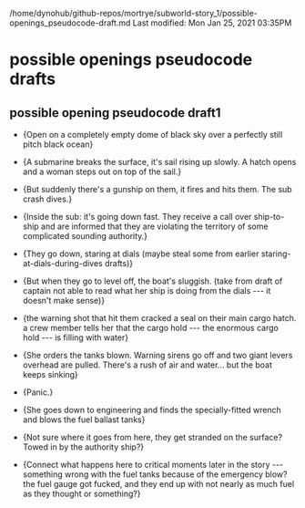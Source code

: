 /home/dynohub/github-repos/mortrye/subworld-story_1/possible-openings_pseudocode-draft.md
Last modified: Mon Jan 25, 2021  03:35PM

# possible openings pseudocode drafts



## possible opening pseudocode draft1

* {Open on a completely empty dome of black sky over a perfectly still pitch black ocean}

* {A submarine breaks the surface, it's sail rising up slowly. A hatch opens and a woman steps out on top of the sail.}

* {But suddenly there's a gunship on them, it fires and hits them. The sub crash dives.}

* {Inside the sub: it's going down fast. They receive a call over ship-to-ship and are informed that they are violating the territory of some complicated sounding authority.}

* {They go down, staring at dials (maybe steal some from earlier staring-at-dials-during-dives drafts)}

* {But when they go to level off, the boat's sluggish. (take from draft of captain not able to read what her ship is doing from the dials --- it doesn't make sense)}

* {the warning shot that hit them cracked a seal on their main cargo hatch. a crew member tells her that the cargo hold --- the enormous cargo hold --- is filling with water}

* {She orders the tanks blown. Warning sirens go off and two giant levers overhead are pulled. There's a rush of air and water... but the boat keeps sinking}

* {Panic.}

* {She goes down to engineering and finds the specially-fitted wrench and blows the fuel ballast tanks}

* {Not sure where it goes from here, they get stranded on the surface? Towed in by the authority ship?}

* {Connect what happens here to critical moments later in the story --- something wrong with the fuel tanks because of the emergency blow? the fuel gauge got fucked, and they end up with not nearly as much fuel as they thought or something?}


